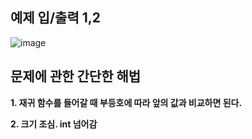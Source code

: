 예제 입/출력 1,2
------------------
![image](https://user-images.githubusercontent.com/64742982/161882515-b30c89e3-ba5e-4d24-b332-f700a8efd390.png)

문제에 관한 간단한 해법
--------------------

**1. 재귀 함수를 들어갈 때 부등호에 따라 앞의 값과 비교하면 된다.**

**2. 크기 조심. int 넘어감**
